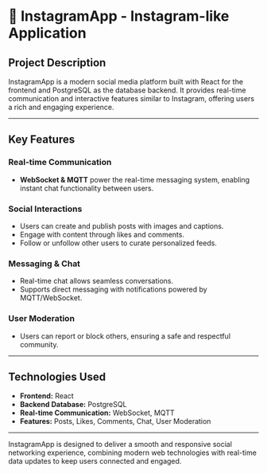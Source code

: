 # 📸 InstagramApp - Instagram-like Application

## Project Description

InstagramApp is a modern social media platform built with React for the frontend and PostgreSQL as the database backend. It provides real-time communication and interactive features similar to Instagram, offering users a rich and engaging experience.

---

## Key Features

### Real-time Communication
- **WebSocket & MQTT** power the real-time messaging system, enabling instant chat functionality between users.

### Social Interactions
- Users can create and publish posts with images and captions.
- Engage with content through likes and comments.
- Follow or unfollow other users to curate personalized feeds.

### Messaging & Chat
- Real-time chat allows seamless conversations.
- Supports direct messaging with notifications powered by MQTT/WebSocket.

### User Moderation
- Users can report or block others, ensuring a safe and respectful community.

---

## Technologies Used

- **Frontend:** React  
- **Backend Database:** PostgreSQL  
- **Real-time Communication:** WebSocket, MQTT  
- **Features:** Posts, Likes, Comments, Chat, User Moderation  

---

InstagramApp is designed to deliver a smooth and responsive social networking experience, combining modern web technologies with real-time data updates to keep users connected and engaged.
